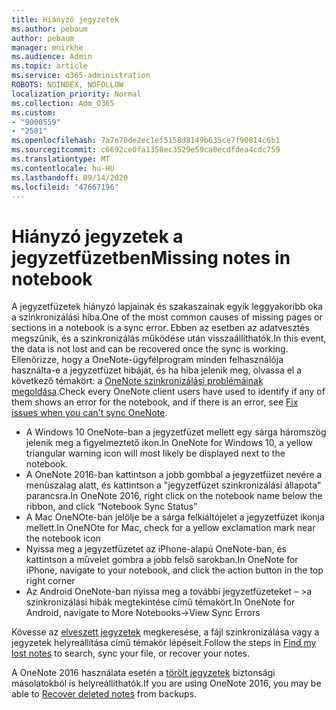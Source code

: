 ```yaml
---
title: Hiányzó jegyzetek
ms.author: pebaum
author: pebaum
manager: mnirkhe
ms.audience: Admin
ms.topic: article
ms.service: o365-administration
ROBOTS: NOINDEX, NOFOLLOW
localization_priority: Normal
ms.collection: Adm_O365
ms.custom:
- "9000559"
- "2501"
ms.openlocfilehash: 7a7e70de2ec1ef5158d8149b635ce7f90814c6b1
ms.sourcegitcommit: c6692ce0fa1358ec3529e59ca0ecdfdea4cdc759
ms.translationtype: MT
ms.contentlocale: hu-HU
ms.lasthandoff: 09/14/2020
ms.locfileid: "47667196"
---
```

# <a name="missing-notes-in-notebook"></a><span data-ttu-id="ccaef-102">Hiányzó jegyzetek a jegyzetfüzetben</span><span class="sxs-lookup"><span data-stu-id="ccaef-102">Missing notes in notebook</span></span>

<span data-ttu-id="ccaef-103">A jegyzetfüzetek hiányzó lapjainak és szakaszainak egyik leggyakoribb oka a szinkronizálási hiba.</span><span class="sxs-lookup"><span data-stu-id="ccaef-103">One of the most common causes of missing pages or sections in a notebook is a sync error.</span></span> <span data-ttu-id="ccaef-104">Ebben az esetben az adatvesztés megszűnik, és a szinkronizálás működése után visszaállíthatók.</span><span class="sxs-lookup"><span data-stu-id="ccaef-104">In this event, the data is not lost and can be recovered once the sync is working.</span></span> <span data-ttu-id="ccaef-105">Ellenőrizze, hogy a OneNote-ügyfélprogram minden felhasználója használta-e a jegyzetfüzet hibáját, és ha hiba jelenik meg, olvassa el a következő témakört: a [OneNote szinkronizálási problémáinak megoldása](https://support.office.com/article/299495ef-66d1-448f-90c1-b785a6968d45).</span><span class="sxs-lookup"><span data-stu-id="ccaef-105">Check every OneNote client users have used to identify if any of them shows an error for the notebook, and if there is an error, see [Fix issues when you can't sync OneNote](https://support.office.com/article/299495ef-66d1-448f-90c1-b785a6968d45).</span></span>

- <span data-ttu-id="ccaef-106">A Windows 10 OneNote-ban a jegyzetfüzet mellett egy sárga háromszög jelenik meg a figyelmeztető ikon.</span><span class="sxs-lookup"><span data-stu-id="ccaef-106">In OneNote for Windows 10, a yellow triangular warning icon will most likely be displayed next to the notebook.</span></span>
- <span data-ttu-id="ccaef-107">A OneNote 2016-ban kattintson a jobb gombbal a jegyzetfüzet nevére a menüszalag alatt, és kattintson a "jegyzetfüzet szinkronizálási állapota" parancsra.</span><span class="sxs-lookup"><span data-stu-id="ccaef-107">In OneNote 2016, right click on the notebook name below the ribbon, and click “Notebook Sync Status”</span></span>
- <span data-ttu-id="ccaef-108">A Mac OneNOte-ban jelölje be a sárga felkiáltójelet a jegyzetfüzet ikonja mellett.</span><span class="sxs-lookup"><span data-stu-id="ccaef-108">In OneNOte for Mac, check for a yellow exclamation mark near the notebook icon</span></span>
- <span data-ttu-id="ccaef-109">Nyissa meg a jegyzetfüzetet az iPhone-alapú OneNote-ban, és kattintson a művelet gombra a jobb felső sarokban.</span><span class="sxs-lookup"><span data-stu-id="ccaef-109">In OneNote for iPhone, navigate to your notebook, and click the action button in the top right corner</span></span>
- <span data-ttu-id="ccaef-110">Az Android OneNote-ban nyissa meg a további jegyzetfüzeteket – >a szinkronizálási hibák megtekintése című témakört.</span><span class="sxs-lookup"><span data-stu-id="ccaef-110">In OneNote for Android, navigate to More Notebooks->View Sync Errors</span></span>

<span data-ttu-id="ccaef-111">Kövesse az [elveszett jegyzetek](https://support.office.com/article/32cb2bd7-afe7-44d2-a711-398a88421287) megkeresése, a fájl szinkronizálása vagy a jegyzetek helyreállítása című témakör lépéseit.</span><span class="sxs-lookup"><span data-stu-id="ccaef-111">Follow the steps in [Find my lost notes](https://support.office.com/article/32cb2bd7-afe7-44d2-a711-398a88421287) to search, sync your file, or recover your notes.</span></span>

<span data-ttu-id="ccaef-112">A OneNote 2016 használata esetén a [törölt jegyzetek](https://support.office.com/article/32ed1036-74fd-4c21-bc28-033a486e6b14) biztonsági másolatokból is helyreállíthatók.</span><span class="sxs-lookup"><span data-stu-id="ccaef-112">If you are using OneNote 2016, you may be able to [Recover deleted notes](https://support.office.com/article/32ed1036-74fd-4c21-bc28-033a486e6b14) from backups.</span></span>